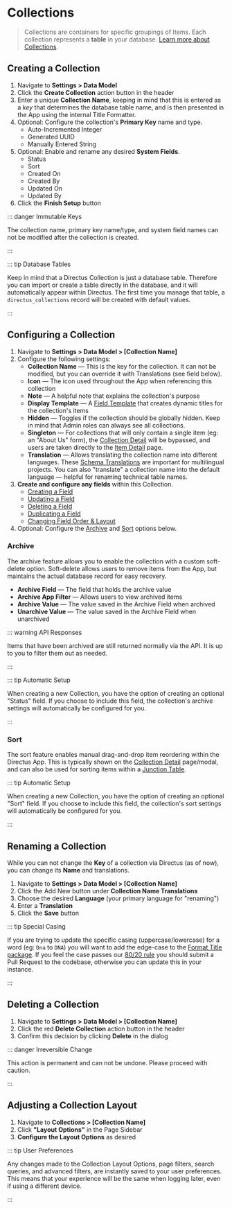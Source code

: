 # Collections

> Collections are containers for specific groupings of Items. Each collection represents a **table** in your database. [Learn more about Collections](/concepts/collections/).

## Creating a Collection

1. Navigate to **Settings > Data Model**
2. Click the **Create Collection** action button in the header
3. Enter a unique **Collection Name**, keeping in mind that this is entered as a _key_ that determines the database
   table name, and is then presented in the App using the internal Title Formatter.
4. Optional: Configure the collection's **Primary Key** name and type.
   - Auto-Incremented Integer
   - Generated UUID
   - Manually Entered String
5. Optional: Enable and rename any desired **System Fields**.
   - Status
   - Sort
   - Created On
   - Created By
   - Updated On
   - Updated By
6. Click the **Finish Setup** button

::: danger Immutable Keys

The collection name, primary key name/type, and system field names can not be modified after the collection is created.

:::

::: tip Database Tables

Keep in mind that a Directus Collection is just a database table. Therefore you can import or create a table directly in
the database, and it will automatically appear within Directus. The first time you manage that table, a
`directus_collections` record will be created with default values.

:::

## Configuring a Collection

1. Navigate to **Settings > Data Model > [Collection Name]**
2. Configure the following settings:
	- **Collection Name** — This is the key for the collection. It can not be modified, but you can override it with Translations (see field below).
	- **Icon** — The icon used throughout the App when referencing this collection
	- **Note** — A helpful note that explains the collection's purpose
	- **Display Template** — A [Field Template](#) that creates dynamic titles for the collection's items
	- **Hidden** — Toggles if the collection should be globally hidden. Keep in mind that Admin roles can always see all
	  collections.
	- **Singleton** — For collections that will only contain a single item (eg: an "About Us" form), the
	  [Collection Detail](/concepts/application/#collection-detail) will be bypassed, and users are taken directly to the [Item Detail](/concepts/application/#item-detail) page.
	- **Translation** — Allows translating the collection name into different languages. These
	  [Schema Translations](/concepts/translations/#schema-translations) are important for multilingual projects. You
	  can also "translate" a collection name into the default language — helpful for renaming technical table names.
3. **Create and configure any fields** within this Collection.
	- [Creating a Field](/guides/fields/#creating-a-field)
	- [Updating a Field](/guides/fields/#updating-a-field)
	- [Deleting a Field](/guides/fields/#deleting-a-field)
	- [Duplicating a Field](/guides/fields/#duplicating-a-field)
	- [Changing Field Order & Layout](/guides/fields/#adjusting-field-layout)
4. Optional: Configure the [Archive](#archive) and [Sort](#sort) options below.

### Archive

The archive feature allows you to enable the collection with a custom soft-delete option. Soft-delete allows users to
remove items from the App, but maintains the actual database record for easy recovery.

- **Archive Field** — The field that holds the archive value
- **Archive App Filter** — Allows users to view archived items
- **Archive Value** — The value saved in the Archive Field when archived
- **Unarchive Value** — The value saved in the Archive Field when unarchived

::: warning API Responses

Items that have been archived are still returned normally via the API. It is up to you to filter them out as needed.

:::

::: tip Automatic Setup

When creating a new Collection, you have the option of creating an optional "Status" field. If you choose to include
this field, the collection's archive settings will automatically be configured for you.

:::

### Sort

The sort feature enables manual drag-and-drop item reordering within the Directus App. This is typically shown on the
[Collection Detail](/concepts/application/#collection-detail) page/modal, and can also be used for sorting items within
a [Junction Table](/concepts/relationships/#many-to-many-m2m).

::: tip Automatic Setup

When creating a new Collection, you have the option of creating an optional "Sort" field. If you choose to include this
field, the collection's sort settings will automatically be configured for you.

:::

## Renaming a Collection

While you can not change the **Key** of a collection via Directus (as of now), you can change its **Name** and translations.

1. Navigate to **Settings > Data Model > [Collection Name]**
2. Click the Add New button under **Collection Name Translations**
3. Choose the desired **Language** (your primary language for "renaming")
4. Enter a **Translation**
5. Click the **Save** button

::: tip Special Casing

If you are trying to update the specific casing (uppercase/lowercase) for a word (eg: `Dna` to `DNA`) you will want to add the edge-case to the [Format Title package](https://github.com/directus/directus/tree/main/packages/format-title/src). If you feel the case passes our [80/20 rule](https://docs.directus.io/contributing/introduction/#feature-requests) you should submit a Pull Request to the codebase, otherwise you can update this in your instance.

:::

## Deleting a Collection

1. Navigate to **Settings > Data Model > [Collection Name]**
2. Click the red **Delete Collection** action button in the header
3. Confirm this decision by clicking **Delete** in the dialog

::: danger Irreversible Change

This action is permanent and can not be undone. Please proceed with caution.

:::

## Adjusting a Collection Layout

1. Navigate to **Collections > [Collection Name]**
2. Click **"Layout Options"** in the Page Sidebar
3. **Configure the Layout Options** as desired

::: tip User Preferences

Any changes made to the Collection Layout Options, page filters, search queries, and advanced filters, are instantly saved to your user preferences. This means that your experience will be the same when logging later, even if using a different device.

:::
